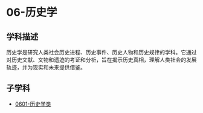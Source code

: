 # 06-历史学

## 学科描述
历史学是研究人类社会历史进程、历史事件、历史人物和历史规律的学科。它通过对历史文献、文物和遗迹的考证和分析，旨在揭示历史真相，理解人类社会的发展轨迹，并为现实和未来提供借鉴。

## 子学科

* [0601-历史学类](./0601-历史学类/0601-历史学类.md)
